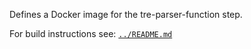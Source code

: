 Defines a Docker image for the tre-parser-function step.

For build instructions see: [`../README.md`](../README.md)
